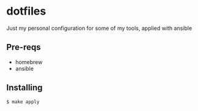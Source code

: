 # dotfiles

Just my personal configuration for some of my tools, applied with ansible

## Pre-reqs

- homebrew
- ansible

## Installing

```
$ make apply
```

